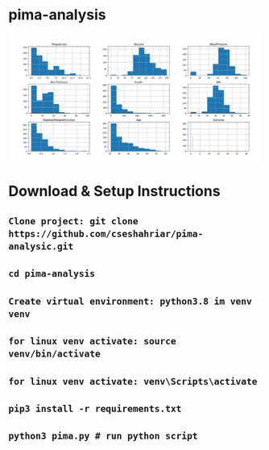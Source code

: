 # pima-analysis

![DEMO](https://github.com/cseshahriar/pima-analysic/blob/main/test_accuracy_result.png)


# Download & Setup Instructions
## `Clone project: git clone https://github.com/cseshahriar/pima-analysic.git`
## `cd pima-analysis`
## `Create virtual environment: python3.8 im venv venv`
## `for linux venv activate: source venv/bin/activate`
## `for linux venv activate: venv\Scripts\activate`
## `pip3 install -r requirements.txt`
## `python3 pima.py # run python script`